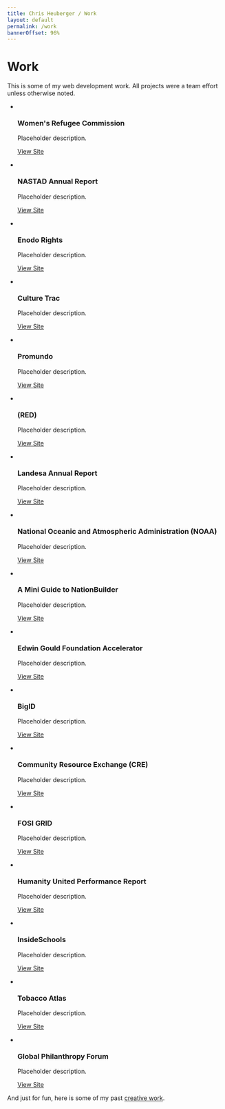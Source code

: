 ```yaml
---
title: Chris Heuberger / Work
layout: default
permalink: /work
bannerOffset: 96%
---
```


<div class="main-content">

  <div class="page-title-group">
    <h1 class="page-title">Work</h1>
    <p class="page-title-note">This is some of my web development work. All projects were a team effort unless otherwise noted.</p>
  </div>

  <section class="list-wrapper">
    <ul class="list-1c">
      <li class="list-1c__item">
        <img class="list-1c__img" src="https://source.unsplash.com/random/400x400" alt="" loading="lazy">
        <div class="list-1c__text">
          <h3 class="list-1c__title">Women's Refugee Commission</h3>
          <p class="list-1c__description">Placeholder description.</p>
          <p class="list-1c__resources"><a class="btn" href="https://www.womensrefugeecommission.org/" target="_blank" rel="noopener">View Site</a></p>
        </div>
      </li>
      <li class="list-1c__item">
        <img class="list-1c__img" src="https://source.unsplash.com/random/400x400" alt="" loading="lazy">
        <div class="list-1c__text">
          <h3 class="list-1c__title">NASTAD Annual Report</h3>
          <p class="list-1c__description">Placeholder description.</p>
          <p class="list-1c__resources"><a class="btn" href="https://publications.partbadap-2019.nastad.org/" target="_blank" rel="noopener">View Site</a></p>
        </div>
      </li>
      <li class="list-1c__item">
        <img class="list-1c__img" src="https://source.unsplash.com/random/400x400" alt="" loading="lazy">
        <div class="list-1c__text">
          <h3 class="list-1c__title">Enodo Rights</h3>
          <p class="list-1c__description">Placeholder description.</p>
          <p class="list-1c__resources"><a class="btn" href="https://www.enodorights.com/" target="_blank" rel="noopener">View Site</a></p>
        </div>
      </li>
      <li class="list-1c__item">
        <img class="list-1c__img" src="https://source.unsplash.com/random/400x400" alt="" loading="lazy">
        <div class="list-1c__text">
          <h3 class="list-1c__title">Culture Trac</h3>
          <p class="list-1c__description">Placeholder description.</p>
          <p class="list-1c__resources"><a class="btn" href="https://culturetrack.com/" target="_blank" rel="noopener">View Site</a></p>
        </div>
      </li>
      <li class="list-1c__item">
        <img class="list-1c__img" src="https://source.unsplash.com/random/400x400" alt="" loading="lazy">
        <div class="list-1c__text">
          <h3 class="list-1c__title">Promundo</h3>
          <p class="list-1c__description">Placeholder description.</p>
          <p class="list-1c__resources"><a class="btn" href="https://promundoglobal.org/" target="_blank" rel="noopener">View Site</a></p>
        </div>
      </li>
      <li class="list-1c__item">
        <img class="list-1c__img" src="https://source.unsplash.com/random/400x400" alt="" loading="lazy">
        <div class="list-1c__text">
          <h3 class="list-1c__title">(RED)</h3>
          <p class="list-1c__description">Placeholder description.</p>
          <p class="list-1c__resources"><a class="btn" href="https://www.red.org/" target="_blank" rel="noopener">View Site</a></p>
        </div>
      </li>
      <li class="list-1c__item">
        <img class="list-1c__img" src="https://source.unsplash.com/random/400x400" alt="" loading="lazy">
        <div class="list-1c__text">
          <h3 class="list-1c__title">Landesa Annual Report</h3>
          <p class="list-1c__description">Placeholder description.</p>
          <p class="list-1c__resources"><a class="btn" href="https://www.landesa.org/annual-report-2017/" target="_blank" rel="noopener">View Site</a></p>
        </div>
      </li>
      <li class="list-1c__item">
        <img class="list-1c__img" src="https://source.unsplash.com/random/400x400" alt="" loading="lazy">
        <div class="list-1c__text">
          <h3 class="list-1c__title">National Oceanic and Atmospheric Administration (NOAA)</h3>
          <p class="list-1c__description">Placeholder description.</p>
          <p class="list-1c__resources"><a class="btn" href="https://www.seathefuture.org/" target="_blank" rel="noopener">View Site</a></p>
        </div>
      </li>
      <li class="list-1c__item">
        <img class="list-1c__img" src="https://source.unsplash.com/random/400x400" alt="" loading="lazy">
        <div class="list-1c__text">
          <h3 class="list-1c__title">A Mini Guide to NationBuilder</h3>
          <p class="list-1c__description">Placeholder description.</p>
          <p class="list-1c__resources"><a class="btn" href="https://radishlab.github.io/nationbuilder-guide/" target="_blank" rel="noopener">View Site</a></p>
        </div>
      </li>
      <li class="list-1c__item">
        <img class="list-1c__img" src="https://source.unsplash.com/random/400x400" alt="" loading="lazy">
        <div class="list-1c__text">
          <h3 class="list-1c__title">Edwin Gould Foundation Accelerator</h3>
          <p class="list-1c__description">Placeholder description.</p>
          <p class="list-1c__resources"><a class="btn" href="https://www.egfaccelerator.org/" target="_blank" rel="noopener">View Site</a></p>
        </div>
      </li>
      <li class="list-1c__item">
        <img class="list-1c__img" src="https://source.unsplash.com/random/400x400" alt="" loading="lazy">
        <div class="list-1c__text">
          <h3 class="list-1c__title">BigID</h3>
          <p class="list-1c__description">Placeholder description.</p>
          <p class="list-1c__resources"><a class="btn" href="https://bigid.com/" target="_blank" rel="noopener">View Site</a></p>
        </div>
      </li>
      <li class="list-1c__item">
        <img class="list-1c__img" src="https://source.unsplash.com/random/400x400" alt="" loading="lazy">
        <div class="list-1c__text">
          <h3 class="list-1c__title">Community Resource Exchange (CRE)</h3>
          <p class="list-1c__description">Placeholder description.</p>
          <p class="list-1c__resources"><a class="btn" href="https://www.crenyc.org/" target="_blank" rel="noopener">View Site</a></p>
        </div>
      </li>
      <li class="list-1c__item">
        <img class="list-1c__img" src="https://source.unsplash.com/random/400x400" alt="" loading="lazy">
        <div class="list-1c__text">
          <h3 class="list-1c__title">FOSI GRID</h3>
          <p class="list-1c__description">Placeholder description.</p>
          <p class="list-1c__resources"><a class="btn" href="https://fosigrid.org/" target="_blank" rel="noopener">View Site</a></p>
        </div>
      </li>
      <li class="list-1c__item">
        <img class="list-1c__img" src="https://source.unsplash.com/random/400x400" alt="" loading="lazy">
        <div class="list-1c__text">
          <h3 class="list-1c__title">Humanity United Performance Report</h3>
          <p class="list-1c__description">Placeholder description.</p>
          <p class="list-1c__resources"><a class="btn" href="https://humanityunited.org/" target="_blank" rel="noopener">View Site</a></p>
        </div>
      </li>
      <li class="list-1c__item">
        <img class="list-1c__img" src="https://source.unsplash.com/random/400x400" alt="" loading="lazy">
        <div class="list-1c__text">
          <h3 class="list-1c__title">InsideSchools</h3>
          <p class="list-1c__description">Placeholder description.</p>
          <p class="list-1c__resources"><a class="btn" href="https://insideschools.org/" target="_blank" rel="noopener">View Site</a></p>
        </div>
      </li>
      <li class="list-1c__item">
        <img class="list-1c__img" src="https://source.unsplash.com/random/400x400" alt="" loading="lazy">
        <div class="list-1c__text">
          <h3 class="list-1c__title">Tobacco Atlas</h3>
          <p class="list-1c__description">Placeholder description.</p>
          <p class="list-1c__resources"><a class="btn" href="https://tobaccoatlas.org/" target="_blank" rel="noopener">View Site</a></p>
        </div>
      </li>
      <li class="list-1c__item">
        <img class="list-1c__img" src="https://source.unsplash.com/random/400x400" alt="" loading="lazy">
        <div class="list-1c__text">
          <h3 class="list-1c__title">Global Philanthropy Forum</h3>
          <p class="list-1c__description">Placeholder description.</p>
          <p class="list-1c__resources"><a class="btn" href="https://www.philanthropyforum.org/" target="_blank" rel="noopener">View Site</a></p>
        </div>
      </li>
    </ul>
  </section>

  <p class="page-note">And just for fun, here is some of my past <a href="/creative">creative work</a>.</p>

</div>